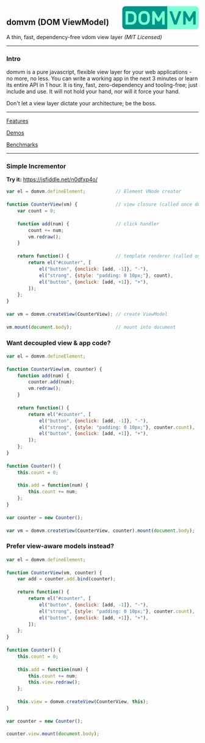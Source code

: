 <img src="domvm.png" alt="domvm logo" style="max-width:100%;" align="right" height="60">

domvm (DOM ViewModel)
---------------------
A thin, fast, dependency-free vdom view layer _(MIT Licensed)_

---
### Intro

domvm is a pure javascript, flexible view layer for your web applications - no more, no less.
You can write a working app in the next 3 minutes or learn its entire API in 1 hour.
It is tiny, fast, zero-dependency and tooling-free; just include and use.
It will not hold your hand, nor will it force your hand.

Don't let a view layer dictate your architecture; be the boss.

---

[Features](/dist/README.md)

[Demos](/demos)

[Benchmarks](/demos/bench)

---
### Simple Incrementor

**Try it:** https://jsfiddle.net/n0dfxp4o/

```js
var el = domvm.defineElement;			// Element VNode creator

function CounterView(vm) {				// view closure (called once during init)
	var count = 0;

	function add(num) {					// click handler
		count += num;
		vm.redraw();
	}

	return function() {					// template renderer (called on each redraw)
		return el("#counter", [
			el("button", {onclick: [add, -1]}, "-"),
			el("strong", {style: "padding: 0 10px;"}, count),
			el("button", {onclick: [add, +1]}, "+"),
		]);
	};
}

var vm = domvm.createView(CounterView);	// create ViewModel

vm.mount(document.body);				// mount into document
```

### Want decoupled view & app code?

```js
var el = domvm.defineElement;

function CounterView(vm, counter) {
	function add(num) {
		counter.add(num);
		vm.redraw();
	}

	return function() {
		return el("#counter", [
			el("button", {onclick: [add, -1]}, "-"),
			el("strong", {style: "padding: 0 10px;"}, counter.count),
			el("button", {onclick: [add, +1]}, "+"),
		]);
	};
}

function Counter() {
	this.count = 0;

	this.add = function(num) {
		this.count += num;
	};
}

var counter = new Counter();

var vm = domvm.createView(CounterView, counter).mount(document.body);
```

### Prefer view-aware models instead?

```js
var el = domvm.defineElement;

function CounterView(vm, counter) {
	var add = counter.add.bind(counter);

	return function() {
		return el("#counter", [
			el("button", {onclick: [add, -1]}, "-"),
			el("strong", {style: "padding: 0 10px;"}, counter.count),
			el("button", {onclick: [add, +1]}, "+"),
		]);
	};
}

function Counter() {
	this.count = 0;

	this.add = function(num) {
		this.count += num;
		this.view.redraw();
	};

	this.view = domvm.createView(CounterView, this);
}

var counter = new Counter();

counter.view.mount(document.body);
```